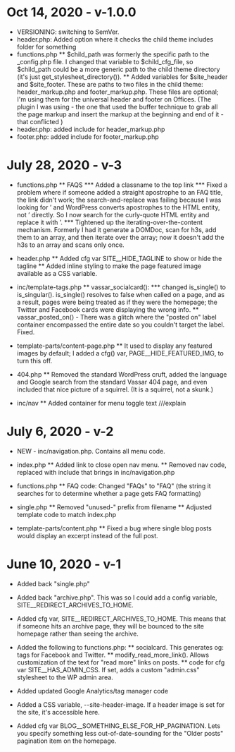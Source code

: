 Oct 14, 2020 - v-1.0.0
======================

* VERSIONING: switching to SemVer.
* header.php: Added option where it checks the child theme includes folder for something
* functions.php
	** $child_path was formerly the specific path to the _config.php file. I changed that variable to $child_cfg_file, so $child_path could be a more generic path to the child theme directory (it's just get_stylesheet_directory()).
	** Added variables for $site_header and $site_footer. These are paths to two files in the child theme: header_markup.php and footer_markup.php. These files are optional; I'm using them for the universal header and footer on Offices. (The plugin I was using - the one that used the buffer technique to grab all the page markup and insert the markup at the beginning and end of it - that conflicted 
	)
* header.php: added include for header_markup.php
* footer.php: added include for footer_markup.php


July 28, 2020 - v-3
===================

* functions.php
	** FAQS
		*** Added a classname to the top link
		*** Fixed a problem where if someone added a straight apostrophe to an FAQ title, the link didn't work; the search-and-replace was failing because I was looking for ’ and WordPress converts apostrophes to the HTML entity, not ’ directly. So I now search for the curly-quote HTML entity and replace it with ’.
		*** Tightened up the iterating-over-the-content mechanism. Formerly I had it generate a DOMDoc, scan for h3s, add them to an array, and then iterate over the array; now it doesn't add the h3s to an array and scans only once.

* header.php
	** Added cfg var SITE__HIDE_TAGLINE to show or hide the tagline
	** Added inline styling to make the page featured image available as a CSS variable.

* inc/template-tags.php
	** vassar_socialcard():
		*** changed is_single() to is_singular(). is_single() resolves to false when called on a page, and as a result, pages were being treated as if they were the homepage; the Twitter and Facebook cards were displaying the wrong info.
	** vassar_posted_on() - There was a glitch where the "posted on" label container encompassed the entire date so you couldn't target the label. Fixed.

* template-parts/content-page.php
	** It used to display any featured images by default; I added a cfg() var, PAGE__HIDE_FEATURED_IMG, to turn this off.

* 404.php
	** Removed the standard WordPress cruft, added the language and Google search from the standard Vassar 404 page, and even included that nice picture of a squirrel. (It is a squirrel, not a skunk.)


* inc/nav
	** Added container for menu toggle text ///explain


July 6, 2020 - v-2
==================

* NEW - inc/navigation.php. Contains all menu code.
* index.php
	** Added link to close open nav menu.
	** Removed nav code, replaced with include that brings in inc/navigation.php
* functions.php
	** FAQ code: Changed "FAQs" to "FAQ" (the string it searches for to determine whether a page gets FAQ formatting)

* single.php
	** Removed "unused-" prefix from filename
	** Adjusted template code to match index.php

* template-parts/content.php
	** Fixed a bug where single blog posts would display an excerpt instead of the full post.



June 10, 2020 - v-1
===================

* Added back "single.php"
* Added back "archive.php". This was so I could add a config variable, SITE__REDIRECT_ARCHIVES_TO_HOME. 
* Added cfg var, SITE__REDIRECT_ARCHIVES_TO_HOME. This means that if someone hits an archive page, they will be bounced to the site homepage rather than seeing the archive.
* Added the following to functions.php:
	** socialcard. This generates og: tags for Facebook and Twitter.
	** modify_read_more_link(). Allows customization of the text for "read more" links on posts.
	** code for cfg var SITE__HAS_ADMIN_CSS. If set, adds a custom "admin.css" stylesheet to the WP admin area.

* Added updated Google Analytics/tag manager code
* Added a CSS variable, --site-header-image. If a header image is set for the site, it's accessible here.
* Added cfg var BLOG__SOMETHING_ELSE_FOR_HP_PAGINATION. Lets you specify something less out-of-date-sounding for the "Older posts" pagination item on the homepage.


